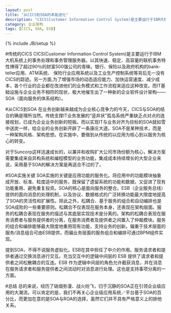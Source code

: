 ```yaml
---
layout: post
title: "从CICS到SOA的本能进化"
description: "CICS(Customer Information Control System)是主要运行于IBM大机系统上的事务处理和事务管理服务器。以其快速、稳定、高容量的联机事务特性博得了超过90％的财富500强公司的青睐。银行、保险以及政府机构的bank-teller应用、ATM系统、 保险行业应用系统以及工业生产控制系统等背后无一没有CICS的踪迹。另一方面..."
category: 企业架构
tags: [CICS, SOA, ESB]
---
```

{% include JB/setup %}

#传统的CICS
CICS(Customer Information Control System)是主要运行于IBM大机系统上的事务处理和事务管理服务器。以其快速、稳定、高容量的联机事务特性博得了超过90％的财富500强公司的青睐。银行、保险以及政府机构的bank-teller应用、ATM系统、 保险行业应用系统以及工业生产控制系统等背后无一没有CICS的踪迹。另一方面,为了增强市场的动态适应能力、加快运营速度、减少成本，各个行业的企业都在改进他们的业务模式和工作流程来适应这种改变。而IT基础设施与企业业务不相符的现状，极大地催生出了一种新的企业软件设计架构——SOA（面向服务的体系结构）。

#从CICS到SOA
在业务创新越来越成为企业核心竞争力的今天，CICS与SOA的结合的确是理所当然。传统支撑IT业务发展的“竖井状”孤岛系统严重缺乏点对点的连接规划，已成为企业业务创新的短板。而以实现IT与业务对齐为目标的SOA就如雪中送炭一样，给企业的业务创新开辟了一条康庄大道。SOA不是某种技术，而是一种架构风格、架构思想。在实施中，要做到从传统的以应用为核心到以服务为核心的转变。

对于Suncorp这样迅速成长的，以兼并和收购扩大公司市场份额为核心，解决方案需要集成来自异构系统和编程模型的业务功能，集成成本持续增长的大型企业来说，采用基于SOA的解决方案是再适合不过的了。

#SOA实施关键
SOA实施的关键是应用功能的服务化。将应用中的功能模块抽象成开放、标准、粒度适中的服务，既保留了遗留系统的功能和数据，又促进了现有功能重用、避免重复投资。SOA的核心是面向服务的整合。ESB（企业服务总线）提供的面向消息的处理机制，以及协议、数据格式的广泛转换功能最大限度地提高了SOA的灵活性和扩展性。除此之外，松耦合、基于服务的组合和自动编排也是SOA成败的一些重要原则。松耦合不仅表现在服务本身，还表现在架构层面。服务的松耦合表现在服务的描述与其底层实现技术是分离的。架构的松耦合表现在服务消费者与服务提供者的分离，在服务消费者及提供者之间置入了仲裁模块。服务的组合和编排能够最大限度地重用现有功能，支持业务的创新。偏重于技术层面的服务/消息组合可由ESB提供，而偏业务层面的服务组合和编排可通过BPM组件实现。

提到SOA，不得不说服务虚拟化。ESB在其中担任了中介的作用。服务请求者和提供者通过交换消息进行交互。充当交互中的逻辑中间层的 ESB 提供了请求者和提供者之间松散耦合的互连。ESB 作为逻辑中间层的角色允许截获消息，并在消息在服务请求者和服务提供者之间流动时对消息进行处理。这也是支持事项分离的一方面。

#总结
总的来说，经历了硝烟弥漫、战火纷飞，归于沉静的SOA正在引领企业级应用的大潮流。可以肯定的是，我们不再关心企业级应用系统／平台基于SOA的百分比，而更加在意的是SOA与ROA的选择，虽然它们并不具有严格意义上的排他关系。